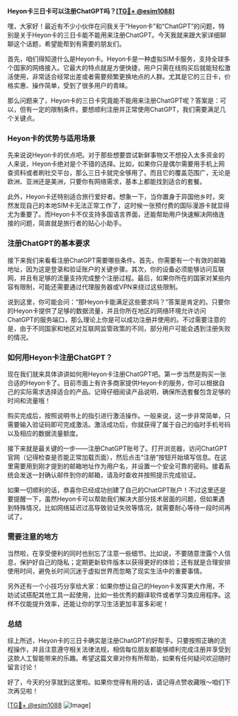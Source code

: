 **Heyon卡三日卡可以注册ChatGPT吗？[[TG💪+ @esim1088](https://t.me/s/esim1088)]**

嘿，大家好！最近有不少小伙伴在问我关于“Heyon卡”和“ChatGPT”的问题，特别是关于Heyon卡的三日卡能不能用来注册ChatGPT。今天我就来跟大家详细聊聊这个话题，希望能帮到有需要的朋友们。

首先，咱们得知道什么是Heyon卡。Heyon卡是一种虚拟SIM卡服务，支持全球多个国家的网络接入。它最大的特点就是方便快捷，用户只需在线购买后就能轻松激活使用，非常适合经常出差或者需要频繁更换地点的人群。尤其是它的三日卡，价格实惠、操作简单，受到了很多用户的青睐。

那么问题来了，Heyon卡的三日卡究竟能不能用来注册ChatGPT呢？答案是：可以，但有一定的限制条件。要想顺利注册并正常使用ChatGPT，我们需要满足几个关键点。

### Heyon卡的优势与适用场景

先来说说Heyon卡的优点吧。对于那些想要尝试新鲜事物又不想投入太多资金的人来说，Heyon卡绝对是个不错的选择。比如，如果你只是偶尔需要用手机上网查资料或者刷社交平台，那么三日卡就完全够用了。而且它的覆盖范围广，无论是欧洲、亚洲还是美洲，只要你有网络需求，基本上都能找到适合的套餐。

此外，Heyon卡还特别适合旅行爱好者。想象一下，当你置身于异国他乡时，突然发现自己的本地SIM卡无法正常工作了，这时候一张预付费的国际漫游卡就显得尤为重要了。而Heyon卡不仅支持多国语言界面，还能帮助用户快速解决网络连接的问题，简直就是旅行者的贴心小助手。

### 注册ChatGPT的基本要求

接下来我们来看看注册ChatGPT需要哪些条件。首先，你需要有一个有效的邮箱地址，因为这是登录和验证账户的关键步骤。其次，你的设备必须能够访问互联网，并且有足够的流量支持完成整个注册过程。最后，如果你所在的国家对某些内容有限制，可能还需要通过代理服务器或VPN来绕过这些限制。

说到这里，你可能会问：“那Heyon卡能满足这些要求吗？”答案是肯定的。只要你的Heyon卡提供了足够的数据流量，并且你所在地区的网络环境允许访问ChatGPT的服务端口，那么理论上你是可以成功注册并使用的。不过需要注意的是，由于不同国家和地区对互联网监管政策的不同，部分用户可能会遇到注册失败的情况。

### 如何用Heyon卡注册ChatGPT？

现在我们就来具体讲讲如何用Heyon卡注册ChatGPT吧。第一步当然是购买一张合适的Heyon卡了。目前市面上有许多商家提供Heyon卡的服务，你可以根据自己的实际需求选择适合的产品。记得仔细阅读产品说明，确保所选套餐包含足够的时间和流量哦！

购买完成后，按照说明书上的指引进行激活操作。一般来说，这一步非常简单，只需要输入验证码即可完成激活。激活成功后，你就获得了属于自己的临时手机号码以及相应的数据流量额度。

接下来就是最关键的一步——注册ChatGPT账号了。打开浏览器，访问ChatGPT官网（记得检查是否能正常加载页面），然后点击“注册”按钮开始填写信息。在这里需要用到刚才提到的邮箱地址作为用户名，并设置一个安全可靠的密码。接着系统会发送一封确认邮件到你的邮箱，请及时查收并按照提示完成验证。

如果一切顺利的话，恭喜你已经成功创建了自己的ChatGPT账户！不过这里还是要提醒一下，虽然Heyon卡可以帮助我们解决大部分技术层面的问题，但如果遇到特殊情况，比如网络延迟过高导致验证失败等情况，就需要耐心等待一段时间再试了。

### 需要注意的地方

当然啦，在享受便利的同时也别忘了注意一些细节。比如说，不要随意泄露个人信息，保护好自己的隐私；定期更新软件版本以获得更好的体验；还有就是合理安排使用时间，避免长时间沉迷于虚拟世界而忽略了现实生活中的重要事情。

另外还有一个小技巧分享给大家：如果你想让自己的Heyon卡发挥更大作用，不妨试试搭配其他工具一起使用，比如一些优秀的翻译软件或者学习类应用程序。这样不仅能提升效率，还能让你的学习生活更加丰富多彩呢！

### 总结

综上所述，Heyon卡的三日卡确实是注册ChatGPT的好帮手。只要按照正确的流程操作，并且注意遵守相关法律法规，相信每位朋友都能够顺利完成注册并享受到这款人工智能带来的乐趣。希望这篇文章对你有所帮助，如果有任何疑问欢迎随时留言讨论！

好了，今天的分享就到这里啦。如果你觉得有用的话，请记得点赞收藏哦～咱们下次再见啦！

[[TG💪+ @esim1088](https://t.me/s/esim1088) ![Image](https://i.postimg.cc/4NQfJmqS/Snipaste-2025-05-13-00-14-12.png)]
